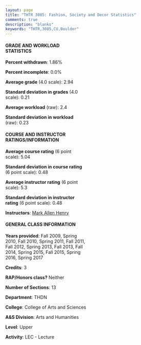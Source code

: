 ```yaml
---
layout: page
title: "THTR 3085: Fashion, Society and Decor Statistics"
comments: true
description: "blanks"
keywords: "THTR,3085,CU,Boulder"
---
```

<head>
<script src="https://ajax.googleapis.com/ajax/libs/jquery/2.1.3/jquery.min.js"></script>
<script src="https://dl.dropboxusercontent.com/s/pc42nxpaw1ea4o9/highcharts.js?dl=0"></script>
<!-- <script src="../assets/js/highcharts.js"></script> -->
<style type="text/css">@font-face {
	font-family: "Bebas Neue";
	src: url(https://www.filehosting.org/file/details/544349/BebasNeue Regular.otf) format("opentype");
	}
	h1.Bebas { 
		font-family: "Bebas Neue", Verdana, Tahoma;
	}
</style>
</head>
<body>
	<div id="container" style="float: right; width: 45%; height: 88%; margin-left: 2.5%; margin-right: 2.5%;"></div>
	<script language="JavaScript">
		$(document).ready(function() {
		var chart = {type: 'column'};
		var title = {text: 'Grade Distribution'};
		var xAxis = {categories: ['A','B','C','D','F'],crosshair: true};
		var yAxis = {min: 0,title: {text: 'Percentage'}};
		var tooltip = {headerFormat: '<center><b><span style="font-size:20px">{point.key}</span></b></center>',
		               pointFormat: '<td style="padding:0"><b>{point.y:.1f}%</b></td>',
		               footerFormat: '</table>',shared: true,useHTML: true};
		var plotOptions = {column: {pointPadding: 0.0,borderWidth: 0}};  
		var credits = {enabled: false};var series= [{name: 'Percent',data: [37.28,35.31,18.65,5.93,2.83,]}];
		var json = {};
		json.chart = chart;
		json.title = title;
		json.tooltip = tooltip;
		json.xAxis = xAxis;
		json.yAxis = yAxis;  
		json.series = series;
		json.plotOptions = plotOptions;  
		json.credits = credits;
		$('#container').highcharts(json);
	});
	</script>
</body>
			   
#### GRADE AND WORKLOAD STATISTICS

**Percent withdrawn**: 1.86%

**Percent incomplete**: 0.0%

**Average grade** (4.0 scale): 2.94

**Standard deviation in grades** (4.0 scale): 0.21

**Average workload** (raw): 2.4

**Standard deviation in workload** (raw): 0.23

#### COURSE AND INSTRUCTOR RATINGS/INFORMATION

**Average course rating** (6 point scale): 5.04

**Standard deviation in course rating** (6 point scale): 0.48

**Average instructor rating** (6 point scale): 5.3

**Standard deviation in instructor rating** (6 point scale): 0.48

**Instructors**: <a href='../../instructors/Mark_Allen_Henry'>Mark Allen Henry</a>

#### GENERAL CLASS INFORMATION

**Years provided**: Fall 2009, Spring 2010, Fall 2010, Spring 2011, Fall 2011, Fall 2012, Spring 2013, Fall 2013, Fall 2014, Spring 2015, Fall 2015, Spring 2016, Spring 2017

**Credits**: 3

**RAP/Honors class?** Neither

**Number of Sections**: 13

**Department**: THDN

**College**: College of Arts and Sciences

**A&S Division**: Arts and Humanities

**Level**: Upper

**Activity**: LEC - Lecture
